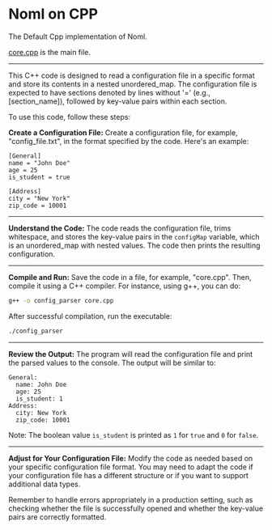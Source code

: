 # Noml on CPP
The Default Cpp implementation of Noml.

[core.cpp](./core.cpp) is the main file.

-----
This C++ code is designed to read a configuration file in a specific format and store its contents in a nested unordered_map. The configuration file is expected to have sections denoted by lines without '=' (e.g., [section_name]), followed by key-value pairs within each section.

To use this code, follow these steps:

**Create a Configuration File:**
	Create a configuration file, for example, "config_file.txt", in the format specified by the code. Here's an example:

```
[General]
name = "John Doe"
age = 25
is_student = true

[Address]
city = "New York"
zip_code = 10001
```

----

 **Understand the Code:** 
	 The code reads the configuration file, trims whitespace, and stores the key-value pairs in the `configMap` variable, which is an unordered_map with nested values. The code then prints the resulting configuration.

----

**Compile and Run:** 
	Save the code in a file, for example, "core.cpp". Then, compile it using a C++ compiler. For instance, using g++, you can do:
	
```sh
g++ -o config_parser core.cpp
```

After successful compilation, run the executable:

```sh
./config_parser
```

----

**Review the Output:** 
	The program will read the configuration file and print the parsed values to the console. The output will be similar to:
	
```plaintext
General:
  name: John Doe
  age: 25
  is_student: 1
Address:
  city: New York
  zip_code: 10001
```

Note: The boolean value `is_student` is printed as `1` for `true` and `0` for `false`.

----

**Adjust for Your Configuration File:** 
	Modify the code as needed based on your specific configuration file format. You may need to adapt the code if your configuration file has a different structure or if you want to support additional data types.


Remember to handle errors appropriately in a production setting, such as checking whether the file is successfully opened and whether the key-value pairs are correctly formatted.